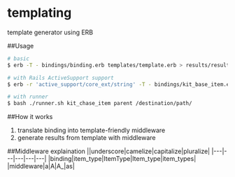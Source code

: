 templating
==========

template generator using ERB


##Usage
```bash
# basic
$ erb -T - bindings/binding.erb templates/template.erb > results/result.text

# with Rails ActiveSupport support
$ erb -r 'active_support/core_ext/string' -T - bindings/kit_base_item.erb templates/parent/index.html.erb.erb > results/result.html.erb

# with runner
$ bash ./runner.sh kit_chase_item parent /destination/path/
```


##How it works
1. translate binding into template-friendly middleware
2. generate results from template with middleware

##Middleware explaination
||underscore|camelize|capitalize|pluralize|
|---|---|---|---|---|
|binding|item_type|ItemType|Item_type|item_types|
|middleware|a|A|A_|as|